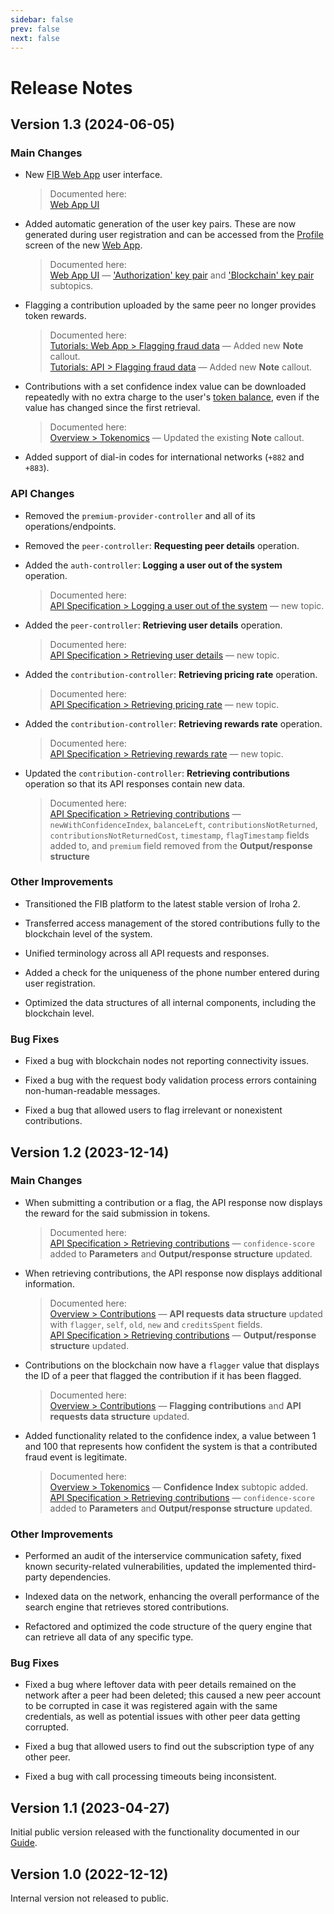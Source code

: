 ```yaml
---
sidebar: false
prev: false
next: false
---
```


# Release Notes

## Version 1.3 (2024-06-05)

### Main Changes

- New [FIB Web App](https://app.fraudintelligencelimited.com) user interface.

  > Documented here:\
  > [Web App UI](../overview/web-interface.md)

- Added automatic generation of the user key pairs. These are now generated during user registration and can be accessed from the [Profile](../overview/web-interface.md#profile) screen of the new [Web App](https://app.fraudintelligencelimited.com).

  > Documented here:\
  > [Web App UI](../overview/web-interface.md) — ['Authorization' key pair](../overview/web-interface.md#akp) and ['Blockchain' key pair](../overview/web-interface.md#bkp) subtopics.

- Flagging a contribution uploaded by the same peer no longer provides token rewards.

  > Documented here:\
  > [Tutorials: Web App > Flagging fraud data](../tutorials-web/flagging-fraud-data.md) — Added new **Note** callout.\
  > [Tutorials: API > Flagging fraud data](../tutorials-api/flagging-a-contribution.md) — Added new **Note** callout.

- Contributions with a set confidence index value can be downloaded repeatedly with no extra charge to the user's [token balance](../overview/tokenomics.md#token-balance), even if the value has changed since the first retrieval.

  > Documented here:\
  > [Overview > Tokenomics](../overview/tokenomics.md#confidence-index) — Updated the existing **Note** callout.

- Added support of dial-in codes for international networks (`+882` and `+883`).

### API Changes

- Removed the `premium-provider-controller` and all of its operations/endpoints.

- Removed the `peer-controller`: **Requesting peer details** operation.

- Added the `auth-controller`: **Logging a user out of the system** operation.

  > Documented here:\
  > [API Specification > Logging a user out of the system](../api-specification/auth-controller/logging-a-user-out-of-the-system.md) — new topic.

- Added the `peer-controller`: **Retrieving user details** operation.

  > Documented here:\
  > [API Specification > Retrieving user details](../api-specification/peer-controller/retrieving-user-details.md) — new topic.

- Added the `contribution-controller`: **Retrieving pricing rate** operation.

  > Documented here:\
  > [API Specification > Retrieving pricing rate](../api-specification/contribution-controller/retrieving-pricing-rate.md) — new topic.

- Added the `contribution-controller`: **Retrieving rewards rate** operation.

  > Documented here:\
  > [API Specification > Retrieving rewards rate](../api-specification/contribution-controller/retrieving-rewards-rate.md) — new topic.

- Updated the `contribution-controller`: **Retrieving contributions** operation so that its API responses contain new data.

  > Documented here:\
  > [API Specification > Retrieving contributions](../api-specification/contribution-controller/retrieving-contributions.md) — `newWithConfidenceIndex`, `balanceLeft`, `contributionsNotReturned`, `contributionsNotReturnedCost`, `timestamp`, `flagTimestamp` fields added to, and `premium` field removed from the **Output/response structure**

### Other Improvements

- Transitioned the FIB platform to the latest stable version of Iroha 2.

- Transferred access management of the stored contributions fully to the blockchain level of the system.

- Unified terminology across all API requests and responses.

- Added a check for the uniqueness of the phone number entered during user registration.

- Optimized the data structures of all internal components, including the blockchain level.

### Bug Fixes

- Fixed a bug with blockchain nodes not reporting connectivity issues.

- Fixed a bug with the request body validation process errors containing non-human-readable messages.

- Fixed a bug that allowed users to flag irrelevant or nonexistent contributions.

## Version 1.2 (2023-12-14)

### Main Changes

- When submitting a contribution or a flag, the API response now displays the reward for the said submission in tokens.

  > Documented here:\
  > [API Specification > Retrieving contributions](../api-specification/contribution-controller/retrieving-contributions.md) — `confidence-score` added to **Parameters** and **Output/response structure** updated.

- When retrieving contributions, the API response now displays additional information.

  > Documented here:\
  > [Overview > Contributions](../overview/contributions.md#api-requests-data-structure) — **API requests data structure** updated with `flagger`, `self`, `old`, `new` and `creditsSpent` fields.\
  > [API Specification > Retrieving contributions](../api-specification/contribution-controller/retrieving-contributions.md) — **Output/response structure** updated.

- Contributions on the blockchain now have a `flagger` value that displays the ID of a peer that flagged the contribution if it has been flagged.

  > Documented here:\
  > [Overview > Contributions](../overview/contributions.md#api-requests-data-structure) — **Flagging contributions** and **API requests data structure** updated.

- Added functionality related to the confidence index, a value between 1 and 100 that represents how confident the system is that a contributed fraud event is legitimate.

  > Documented here:\
  > [Overview > Tokenomics](../overview/tokenomics.md#confidence-index) — **Confidence Index** subtopic added.\
  > [API Specification > Retrieving contributions](../api-specification/contribution-controller/retrieving-contributions.md) — `confidence-score` added to **Parameters** and **Output/response structure** updated.

### Other Improvements

- Performed an audit of the interservice communication safety, fixed known security-related vulnerabilities, updated the implemented third-party dependencies.

- Indexed data on the network, enhancing the overall performance of the search engine that retrieves stored contributions.

- Refactored and optimized the code structure of the query engine that can retrieve all data of any specific type.

### Bug Fixes

- Fixed a bug where leftover data with peer details remained on the network after a peer had been deleted; this caused a new peer account to be corrupted in case it was registered again with the same credentials, as well as potential issues with other peer data getting corrupted.

- Fixed a bug that allowed users to find out the subscription type of any other peer.

- Fixed a bug with call processing timeouts being inconsistent.

## Version 1.1 (2023-04-27)

Initial public version released with the functionality documented in our [Guide](../index.md).

## Version 1.0 (2022-12-12)

Internal version not released to public.
